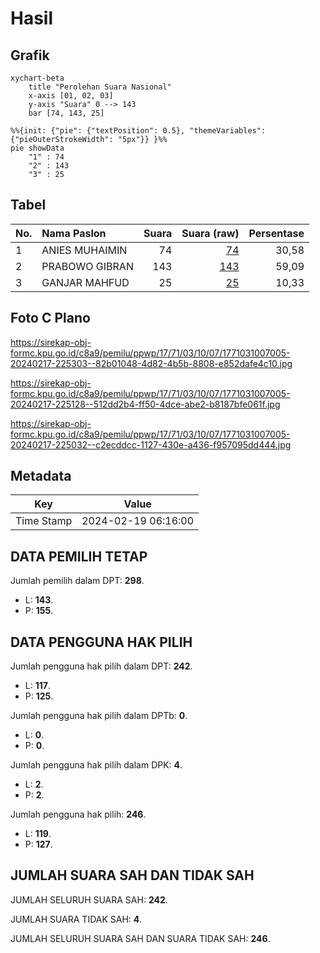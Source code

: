 # Hasil

## Grafik

```mermaid
xychart-beta
    title "Perolehan Suara Nasional"
    x-axis [01, 02, 03]
    y-axis "Suara" 0 --> 143
    bar [74, 143, 25]
```

```mermaid
%%{init: {"pie": {"textPosition": 0.5}, "themeVariables": {"pieOuterStrokeWidth": "5px"}} }%%
pie showData
    "1" : 74
    "2" : 143
    "3" : 25
```

## Tabel

| No. | Nama Paslon    | Suara | Suara (raw) | Persentase |
|:--- |:-------------- | -----:| -----------:| ----------:|
| 1   | ANIES MUHAIMIN | 74    | [74][p-1]   | 30,58      |
| 2   | PRABOWO GIBRAN | 143   | [143][p-2]  | 59,09      |
| 3   | GANJAR MAHFUD  | 25    | [25][p-3]   | 10,33      |


[p-1]: https://github.com/gigit-pemilu/pemilu-2024/blob/main/pilpres/hitung-suara/sub/17-bengkulu/sub/71-kota-bengkulu/sub/03-teluk-segara/sub/1007-tengah-padang/sub/005-tps/sub/paslon-1.txt
[p-2]: https://github.com/gigit-pemilu/pemilu-2024/blob/main/pilpres/hitung-suara/sub/17-bengkulu/sub/71-kota-bengkulu/sub/03-teluk-segara/sub/1007-tengah-padang/sub/005-tps/sub/paslon-2.txt
[p-3]: https://github.com/gigit-pemilu/pemilu-2024/blob/main/pilpres/hitung-suara/sub/17-bengkulu/sub/71-kota-bengkulu/sub/03-teluk-segara/sub/1007-tengah-padang/sub/005-tps/sub/paslon-3.txt

## Foto C Plano

https://sirekap-obj-formc.kpu.go.id/c8a9/pemilu/ppwp/17/71/03/10/07/1771031007005-20240217-225303--82b01048-4d82-4b5b-8808-e852dafe4c10.jpg

https://sirekap-obj-formc.kpu.go.id/c8a9/pemilu/ppwp/17/71/03/10/07/1771031007005-20240217-225128--512dd2b4-ff50-4dce-abe2-b8187bfe061f.jpg

https://sirekap-obj-formc.kpu.go.id/c8a9/pemilu/ppwp/17/71/03/10/07/1771031007005-20240217-225032--c2ecddcc-1127-430e-a436-f957095dd444.jpg


## Metadata

| Key        | Value               |
| ---------- | ------------------- |
| Time Stamp | 2024-02-19 06:16:00 |


## DATA PEMILIH TETAP

Jumlah pemilih dalam DPT: **298**.
 * L: **143**.
 * P: **155**.

## DATA PENGGUNA HAK PILIH

Jumlah pengguna hak pilih dalam DPT: **242**.
 * L: **117**.
 * P: **125**.

Jumlah pengguna hak pilih dalam DPTb: **0**.
 * L: **0**.
 * P: **0**.

Jumlah pengguna hak pilih dalam DPK: **4**.
 * L: **2**.
 * P: **2**.

Jumlah pengguna hak pilih: **246**.
 * L: **119**.
 * P: **127**.

## JUMLAH SUARA SAH DAN TIDAK SAH

JUMLAH SELURUH SUARA SAH: **242**.

JUMLAH SUARA TIDAK SAH: **4**.

JUMLAH SELURUH SUARA SAH DAN SUARA TIDAK SAH: **246**.


